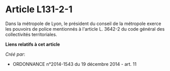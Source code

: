 # Article L131-2-1

Dans la métropole de Lyon, le président du conseil de la métropole exerce les pouvoirs de police mentionnés à l'article L.
3642-2 du code général des collectivités territoriales.

**Liens relatifs à cet article**

_Créé par_:

  - ORDONNANCE n°2014-1543 du 19 décembre 2014 - art. 11

